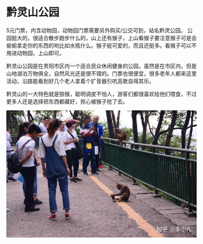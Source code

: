 # 黔灵山公园

5元门票，内含动物园，动物园门票需要另外购买/公交可到，站名黔灵公园。 公园挺大的，很适合散步跑步什么的，山上还有猴子，上山看猴子要注意猴子可是会偷偷拿走你的东西的哟比如水瓶什么。猴子挺可爱的，而且还挺多。看猴子可以不用进动物园，上山即可。

黔灵山公园是在贵阳市区内一个适合民众休闲健身的公园，虽然是在市区内，但是山地湖泊万物俱全，自然风光还是很不错的。门票也很便宜，很多老年人都来这里活动，沿路能看到好几个老人拿着个扩音器引吭高歌自得其乐。

黔灵山的一大特色就是猕猴，聪明调皮不怕人，游客们都很喜欢给他们喂食，不过更多人还是选择把东西都藏好，担心被猴子抢了去。

![](../.gitbook/assets/image%20%284%29.png)

